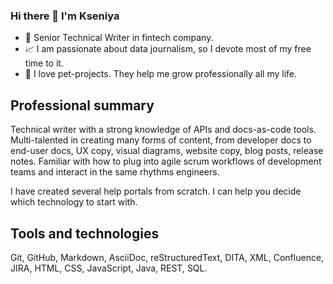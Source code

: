 ### Hi there 👋 I'm Kseniya

* 🦦  Senior Technical Writer in fintech company.
* 📈  I am passionate about data journalism, so I devote most of my free time to it.
* 🚀  I love pet-projects. They help me grow professionally all my life.


## Professional summary

Technical writer with a strong knowledge of APIs and docs-as-code tools. Multi-talented in creating many forms of content, from developer docs to end-user docs, UX copy, visual diagrams, website copy, blog posts, release notes. Familiar with how to plug into agile scrum workflows of development teams and interact in the same rhythms engineers.

I have created several help portals from scratch. I can help you decide which technology to start with.

## Tools and technologies

Git, GitHub, Markdown, AsciiDoc, reStructuredText, DITA, XML, Confluence, JIRA, HTML, CSS, JavaScript, Java, REST, SQL. 
